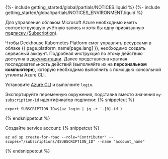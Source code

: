 {%- include getting_started/global/partials/NOTICES.liquid %}
{%- include getting_started/global/partials/NOTICES_ENVIRONMENT.liquid %}

Для управления облаком Microsoft Azure необходимо иметь соответствующую учётную запись и хотя бы одну привязанную [подписку (Subscription)](https://docs.microsoft.com/en-us/azure/cost-management-billing/manage/create-subscription).

Чтобы Deckhouse Kubernetes Platform смог управлять ресурсами в облаке {{ page.platform_name[page.lang] }}, необходимо создать сервисный аккаунт. Подробная инструкция по этому действию доступна в [документации](/documentation/v1/modules/030-cloud-provider-azure/environment.html). Далее представлена краткая последовательность действий (выполняйте их на **персональном компьютере**), которую необходимо выполнить с помощью консольной утилиты Azure CLI.

Установите [Azure CLI](https://docs.microsoft.com/en-us/cli/azure/install-azure-cli) и выполните `login`.

Экспортируйте переменную окружения, подставив вместо значения `my-subscription-id` идентификатор подписки:
{% snippetcut %}
```shell
export SUBSCRIPTION_ID=$(az login | jq -r '.[0].id')
```
{% endsnippetcut %}

Создайте service account:
{% snippetcut %}
```shell
az ad sp create-for-rbac --role="Contributor" --scopes="/subscriptions/$SUBSCRIPTION_ID" --name "account_name"
```
{% endsnippetcut %}
